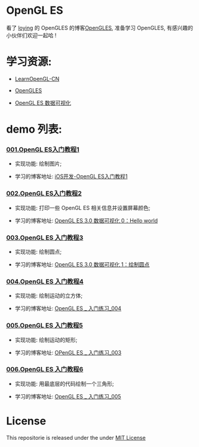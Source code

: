 #  OpenGL ES

看了 [loying](https://github.com/loyinglin) 的 OpenGLES 的博客[OpenGLES](https://www.jianshu.com/nb/2135411), 准备学习 OpenGLES, 有感兴趣的小伙伴们欢迎一起哈 !

# 学习资源:

- [ LearnOpenGL-CN](https://learnopengl-cn.github.io)

- [OpenGLES](https://www.jianshu.com/nb/2135411)

- [OpenGL ES 数据可视化](https://www.jianshu.com/c/6c651855b047)


# demo 列表:

### [001.OpenGL ES入门教程1](https://github.com/liuzhongning/NNLearn_OpenGLES/tree/master/001.OpenGL%20ES%20入门教程1)

- 实现功能: 绘制图片; 

- 学习的博客地址: [iOS开发-OpenGL ES入门教程1](https://www.jianshu.com/p/750fde1d8b6a)
 

### [002.OpenGL ES入门教程2](https://github.com/liuzhongning/NNLearn_OpenGLES/tree/master/002.OpenGL%20ES%20入门教程2)

- 实现功能: 打印一些 OpenGL ES 相关信息并设置屏幕颜色; 

- 学习的博客地址: [OpenGL ES 3.0 数据可视化 0：Hello world](https://www.jianshu.com/p/9ece99f1adda)
 

### [003.OpenGL ES 入门教程3](https://github.com/liuzhongning/NNLearn_OpenGLES/tree/master/003.OpenGL%20ES%20入门教程3)

- 实现功能: 绘制圆点;

- 学习的博客地址: [OpenGL ES 3.0 数据可视化 1：绘制圆点](https://www.jianshu.com/p/80dff12b57b7)
  
  

### [004.OpenGL ES 入门教程4](https://github.com/liuzhongning/NNLearn_OpenGLES/tree/master/004.OpenGL%20ES%20入门教程4)

- 实现功能: 绘制运动的立方体; 

- 学习的博客地址: [OpenGL ES _ 入门练习_004](https://www.jianshu.com/p/1ca30e9387dd)

### [005.OpenGL ES 入门教程5](https://github.com/liuzhongning/NNLearn_OpenGLES/tree/master/005.OpenGL%20ES%20入门教程5)

- 实现功能: 绘制运动的矩形; 

- 学习的博客地址: [OPenGL ES _ 入门练习_003](https://www.jianshu.com/p/36d9dac03345)
  
### [006.OpenGL ES 入门教程6](https://github.com/liuzhongning/NNLearn_OpenGLES/tree/master/006.OpenGL%20ES%20入门教程6)
  
- 实现功能: 用最底层的代码绘制一个三角形; 
  
- 学习的博客地址: [OpenGL ES _ 入门练习_005](https://www.jianshu.com/p/ac9375962f34)

# License

This repositorie is released under the under [MIT License](https://github.com/liuzhongning/NNLearn_OpenGLES/blob/master/LICENSE)

